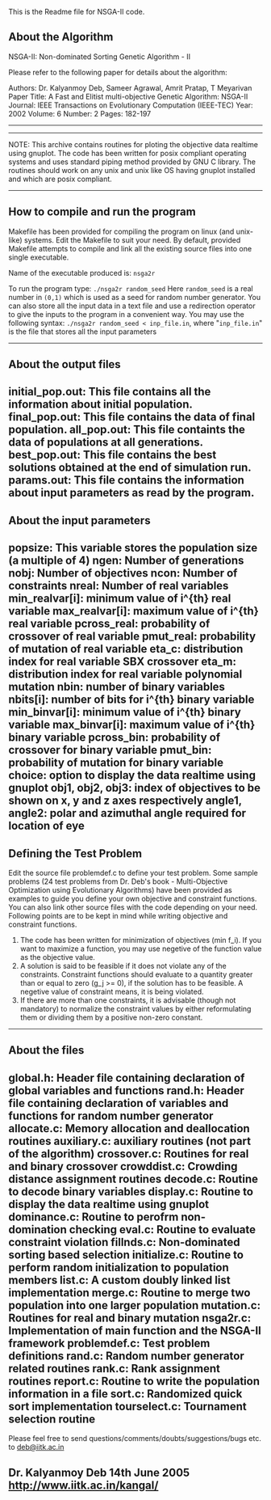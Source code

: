 This is the Readme file for NSGA-II code.


About the Algorithm
--------------------------------------------------------------------------

NSGA-II: Non-dominated Sorting Genetic Algorithm - II

Please refer to the following paper for details about the algorithm:

  Authors: Dr. Kalyanmoy Deb, Sameer Agrawal, Amrit Pratap, T Meyarivan
  Paper Title: A Fast and Elitist multi-objective Genetic Algorithm: NSGA-II
  Journal: IEEE Transactions on Evolutionary Computation (IEEE-TEC)
  Year: 2002
  Volume: 6
  Number: 2
  Pages: 182-197

---------------------------------------------------------------------------


---------------------------------------------------------------------------

NOTE: This archive contains routines for ploting the objective data realtime
using gnuplot. The code has been written for posix compliant operating systems
and uses standard piping method provided by GNU C library. The routines should
work on any unix and unix like OS having gnuplot installed and which are posix 
compliant.

---------------------------------------------------------------------------


How to compile and run the program
---------------------------------------------------------------------------

Makefile has been provided for compiling the program on linux (and unix-like)
systems. Edit the Makefile to suit your need. By default, provided Makefile
attempts to compile and link all the existing source files into one single
executable.

Name of the executable produced is: `nsga2r`

To run the program type: `./nsga2r random_seed`
Here `random_seed` is a real number in `(0,1)` which is used as a seed for random
number generator.
You can also store all the input data in a text file and use a redirection
operator to give the inputs to the program in a convenient way.
You may use the following syntax: `./nsga2r random_seed < inp_file.in`, where
"`inp_file.in`" is the file that stores all the input parameters

---------------------------------------------------------------------------


About the output files
---------------------------------------------------------------------------
initial_pop.out: This file contains all the information about initial population.
final_pop.out: This file contains the data of final population.
all_pop.out: This file containts the data of populations at all generations.
best_pop.out: This file contains the best solutions obtained at the end of simulation run.
params.out: This file contains the information about input parameters as read by the program.
---------------------------------------------------------------------------


About the input parameters
---------------------------------------------------------------------------
popsize: This variable stores the population size (a multiple of 4)
ngen: Number of generations
nobj: Number of objectives
ncon: Number of constraints
nreal: Number of real variables
min_realvar[i]: minimum value of i^{th} real variable
max_realvar[i]: maximum value of i^{th} real variable
pcross_real: probability of crossover of real variable
pmut_real: probability of mutation of real variable
eta_c: distribution index for real variable SBX crossover
eta_m: distribution index for real variable polynomial mutation
nbin: number of binary variables
nbits[i]: number of bits for i^{th} binary variable
min_binvar[i]: minimum value of i^{th} binary variable
max_binvar[i]: maximum value of i^{th} binary variable
pcross_bin: probability of crossover for binary variable
pmut_bin: probability of mutation for binary variable
choice: option to display the data realtime using gnuplot
obj1, obj2, obj3: index of objectives to be shown on x, y and z axes respectively
angle1, angle2: polar and azimuthal angle required for location of eye
---------------------------------------------------------------------------


Defining the Test Problem
---------------------------------------------------------------------------
Edit the source file problemdef.c to define your test problem. Some sample
problems (24 test problems from Dr. Deb's book - Multi-Objective Optimization
using Evolutionary Algorithms) have been provided as examples to guide you
define your own objective and constraint functions. You can also link other
source files with the code depending on your need.
Following points are to be kept in mind while writing objective and constraint
functions.
1. The code has been written for minimization of objectives (min f_i). If you want to
maximize a function, you may use negetive of the function value as the objective value.
2. A solution is said to be feasible if it does not violate any of the constraints.
Constraint functions should evaluate to a quantity greater than or equal to zero
(g_j >= 0), if the solution has to be feasible. A negetive value of constraint means,
it is being violated.
3. If there are more than one constraints, it is advisable (though not mandatory)
to normalize the constraint values by either reformulating them or dividing them
by a positive non-zero constant.
---------------------------------------------------------------------------


About the files
---------------------------------------------------------------------------
global.h: Header file containing declaration of global variables and functions
rand.h: Header file containing declaration of variables and functions for random
number generator
allocate.c: Memory allocation and deallocation routines
auxiliary.c: auxiliary routines (not part of the algorithm)
crossover.c: Routines for real and binary crossover
crowddist.c: Crowding distance assignment routines
decode.c: Routine to decode binary variables
display.c: Routine to display the data realtime using gnuplot
dominance.c: Routine to perofrm non-domination checking
eval.c: Routine to evaluate constraint violation
fillnds.c: Non-dominated sorting based selection
initialize.c: Routine to perform random initialization to population members
list.c: A custom doubly linked list implementation
merge.c: Routine to merge two population into one larger population
mutation.c: Routines for real and binary mutation
nsga2r.c: Implementation of main function and the NSGA-II framework
problemdef.c: Test problem definitions
rand.c: Random number generator related routines
rank.c: Rank assignment routines
report.c: Routine to write the population information in a file
sort.c: Randomized quick sort implementation
tourselect.c: Tournament selection routine
---------------------------------------------------------------------------

Please feel free to send questions/comments/doubts/suggestions/bugs
etc. to deb@iitk.ac.in

Dr. Kalyanmoy Deb
14th June 2005
http://www.iitk.ac.in/kangal/
---------------------------------------------------------------------------
